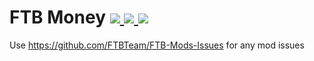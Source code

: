 # FTB Money [![](http://cf.way2muchnoise.eu/306283.svg) ![](https://cf.way2muchnoise.eu/packs/ftb-money-forge.svg) ![](http://cf.way2muchnoise.eu/versions/306283.svg)](https://www.curseforge.com/minecraft/mc-mods/ftb-money-forge)

Use https://github.com/FTBTeam/FTB-Mods-Issues for any mod issues

